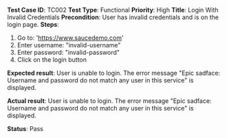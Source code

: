 **Test Case ID**: TC002
**Test Type**: Functional
**Priority**: High
**Title**: Login With Invalid Credentials
**Precondition**: User has invalid credentials and is on the login page.
**Steps**:
1. Go to: 'https://www.saucedemo.com'
2. Enter username: "invalid-username"
3. Enter password: "invalid-password"
4. Click on the login button

**Expected result**:
User is unable to login. The error message "Epic sadface: Username and password do not match any user in this service" is displayed.

**Actual result**:
User is unable to login. The error message "Epic sadface: Username and password do not match any user in this service" is displayed.

**Status**: Pass
